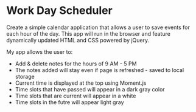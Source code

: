 # Work Day Scheduler

Create a simple calendar application that allows a user to save events for each hour of the day. This app will run in the browser and feature dynamically updated HTML and CSS powered by jQuery.

My app allows the user to:

- Add & delete notes for the hours of 9 AM - 5 PM 
- The notes added will stay even if page is refreshed - saved to local storage
- Current time is displayed at the top using Moment.js
- Time slots that have passed will appear in a dark gray color
- Time slots that are current will appear in a white
- Time slots in the futre will appear light gray

